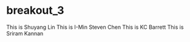 # breakout_3

This is Shuyang Lin 
This is I-Min Steven Chen 
This is KC Barrett 
This is Sriram Kannan
